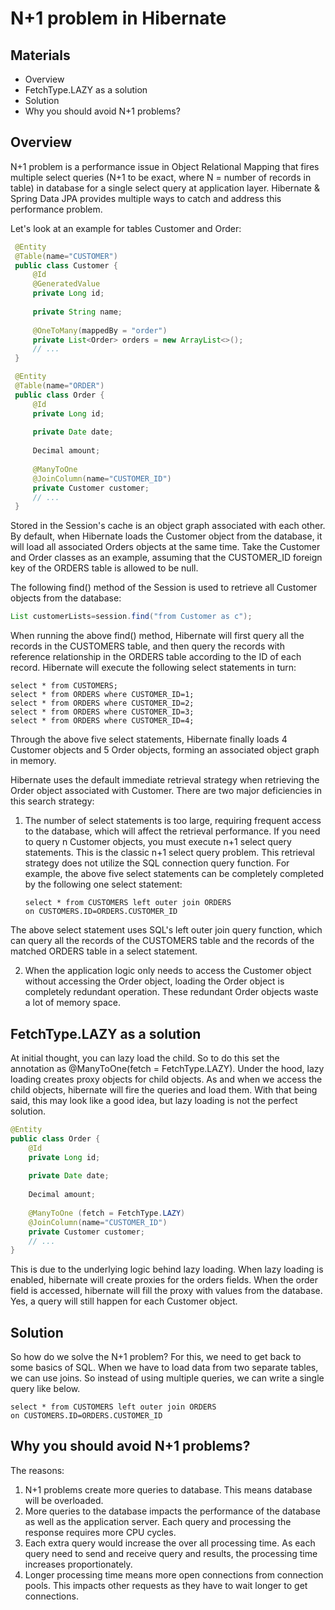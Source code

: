 # N+1 problem in Hibernate

## Materials
+ Overview
+ FetchType.LAZY as a solution
+ Solution 
+ Why you should avoid N+1 problems?

## Overview

N+1 problem is a performance issue in Object Relational Mapping that fires multiple select queries (N+1 to be exact,
where N = number of records in table) in database for a single select query at application layer. 
Hibernate & Spring Data JPA provides multiple ways to catch and address this performance problem.

Let's look at an example for tables Customer and Order:
```java
 @Entity
 @Table(name="CUSTOMER")
 public class Customer {
     @Id
     @GeneratedValue
     private Long id;
     
     private String name;
     
     @OneToMany(mappedBy = "order")
     private List<Order> orders = new ArrayList<>();
     // ...
 }

 @Entity
 @Table(name="ORDER")
 public class Order {
     @Id
     private Long id;
     
     private Date date;
     
     Decimal amount;
     
     @ManyToOne 
     @JoinColumn(name="CUSTOMER_ID")
     private Customer customer;
     // ...
 }
```

Stored in the Session's cache is an object graph associated with each other. By default, when Hibernate loads the 
Customer object from the database, it will load all associated Orders objects at the same time. Take the Customer and
Order classes as an example, assuming that the CUSTOMER_ID foreign key of the ORDERS table is allowed to be null.

The following find() method of the Session is used to retrieve all Customer objects from the database:
```java
List customerLists=session.find("from Customer as c");
```

When running the above find() method, Hibernate will first query all the records in the CUSTOMERS table, and then query
the records with reference relationship in the ORDERS table according to the ID of each record. Hibernate will execute 
the following select statements in turn:

```roomsql
select * from CUSTOMERS;
select * from ORDERS where CUSTOMER_ID=1;
select * from ORDERS where CUSTOMER_ID=2;
select * from ORDERS where CUSTOMER_ID=3;
select * from ORDERS where CUSTOMER_ID=4;
```

Through the above five select statements, Hibernate finally loads 4 Customer objects and 5 Order objects, 
forming an associated object graph in memory.

Hibernate uses the default immediate retrieval strategy when retrieving the Order object associated with Customer.
There are two major deficiencies in this search strategy:

1) The number of select statements is too large, requiring frequent access to the database, which will affect the 
retrieval performance. If you need to query n Customer objects, you must execute n+1 select query statements. This is
the classic n+1 select query problem. This retrieval strategy does not utilize the SQL connection query function. 
For example, the above five select statements can be completely completed by the following one select statement:

   ```roomsql
   select * from CUSTOMERS left outer join ORDERS
   on CUSTOMERS.ID=ORDERS.CUSTOMER_ID
   ```
The above select statement uses SQL's left outer join query function, which can query all the records of the CUSTOMERS 
table and the records of the matched ORDERS table in a select statement.

2) When the application logic only needs to access the Customer object without accessing the Order object,
loading the Order object is completely redundant operation. These redundant Order objects waste a lot of memory space.

## FetchType.LAZY as a solution
At initial thought, you can lazy load the child. So to do this set the annotation as @ManyToOne(fetch = FetchType.LAZY).
Under the hood, lazy loading creates proxy objects for child objects. As and when we access the child objects, hibernate
will fire the queries and load them. With that being said, this may look like a good idea, but lazy loading is not 
the perfect solution.
```java
@Entity
public class Order {
    @Id
    private Long id;
    
    private Date date;
    
    Decimal amount;
    
    @ManyToOne (fetch = FetchType.LAZY)
    @JoinColumn(name="CUSTOMER_ID")
    private Customer customer;
    // ...
}
```

This is due to the underlying logic behind lazy loading. When lazy loading is enabled, hibernate will create proxies
for the orders fields. When the order field is accessed, hibernate will fill the proxy with values from the 
database. Yes, a query will still happen for each Customer object.

## Solution
So how do we solve the N+1 problem? For this, we need to get back to some basics of SQL. When we have to load data from
two separate tables, we can use joins. So instead of using multiple queries, we can write a single query like below.
```roomsql
select * from CUSTOMERS left outer join ORDERS
on CUSTOMERS.ID=ORDERS.CUSTOMER_ID
```
## Why you should avoid N+1 problems?
The reasons:

1) N+1 problems create more queries to database. This means database will be overloaded.
2) More queries to the database impacts the performance of the database as well as the application server. 
Each query and processing the response requires more CPU cycles.
3) Each extra query would increase the over all processing time. As each query need to send and receive query and 
results, the processing time increases proportionately.
4) Longer processing time means more open connections from connection pools. This impacts other requests as they have 
 to wait longer to get connections.